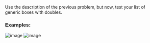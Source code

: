 Use the description of the previous problem, but now, test your list of generic boxes with doubles.

### Examples:

![image](https://user-images.githubusercontent.com/45227327/218199411-3b08dbf5-349d-467d-84b5-5a03ebb16937.png)
![image](https://user-images.githubusercontent.com/45227327/218199460-3c4d4ddf-c5d8-4a65-b826-02c3b4f7f1b8.png)

